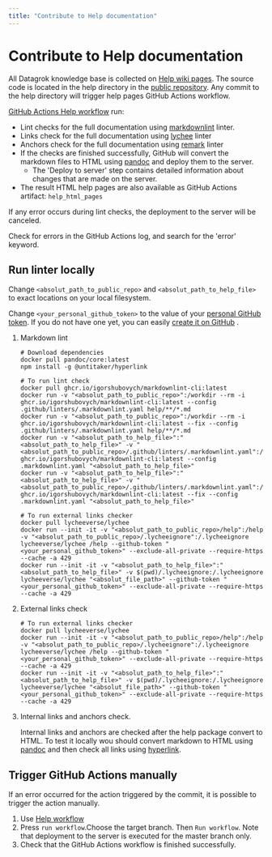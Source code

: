```yaml
---
title: "Contribute to Help documentation"
---
```


# Contribute to Help documentation

All Datagrok knowledge base is collected on [Help wiki pages](https://datagrok.ai/help). The source code is located in
the help directory in the [public repository](https://github.com/datagrok-ai/public/tree/master/help). Any commit to the
help directory will trigger help pages GitHub Actions workflow.

[GitHub Actions Help workflow](https://github.com/datagrok-ai/public/actions/workflows/help.yaml) run:

* Lint checks for the full documentation using [markdownlint](https://github.com/igorshubovych/markdownlint-cli) linter.
* Links check for the full documentation using [lychee](https://github.com/lycheeverse/lychee)
  linter
* Anchors check for the full documentation using [remark](https://github.com/remarkjs/remark-validate-links)
  linter
* If the checks are finished successfully, GitHub will convert the markdown files to HTML
  using [pandoc](https://pandoc.org/) and deploy them to the server.
  * The 'Deploy to server' step contains detailed information about changes that are made on the server.
* The result HTML help pages are also available as GitHub Actions artifact: `help_html_pages`

If any error occurs during lint checks, the deployment to the server will be canceled.

Check for errors in the GitHub Actions log, and search for the 'error' keyword.

## Run linter locally

Change `<absolut_path_to_public_repo>` and `<absolut_path_to_help_file>` to exact locations on your local filesystem.

Change `<your_personal_github_token>` to the value of your [personal GitHub token](https://github.com/settings/tokens).
If you do not have one yet, you can
easily [create it on GitHub](https://docs.github.com/en/authentication/keeping-your-account-and-data-secure/creating-a-personal-access-token)
.

1. Markdown lint

    ```shell
    # Download dependencies
    docker pull pandoc/core:latest
    npm install -g @untitaker/hyperlink

    # To run lint check
    docker pull ghcr.io/igorshubovych/markdownlint-cli:latest
    docker run -v "<absolut_path_to_public_repo>":/workdir --rm -i ghcr.io/igorshubovych/markdownlint-cli:latest --config .github/linters/.markdownlint.yaml help/**/*.md
    docker run -v "<absolut_path_to_public_repo>":/workdir --rm -i ghcr.io/igorshubovych/markdownlint-cli:latest --fix --config .github/linters/.markdownlint.yaml help/**/*.md
    docker run -v "<absolut_path_to_help_file>":"<absolut_path_to_help_file>" -v "<absolut_path_to_public_repo>/.github/linters/.markdownlint.yaml":/workdir/.markdownlint.yaml  ghcr.io/igorshubovych/markdownlint-cli:latest --config .markdownlint.yaml "<absolut_path_to_help_file>"
    docker run -v "<absolut_path_to_help_file>":"<absolut_path_to_help_file>" -v "<absolut_path_to_public_repo>/.github/linters/.markdownlint.yaml":/workdir/.markdownlint.yaml  ghcr.io/igorshubovych/markdownlint-cli:latest --fix --config .markdownlint.yaml "<absolut_path_to_help_file>"

    # To run external links checker
    docker pull lycheeverse/lychee
    docker run --init -it -v "<absolut_path_to_public_repo>/help":/help -v "<absolut_path_to_public_repo>/.lycheeignore":/.lycheeignore  lycheeverse/lychee /help --github-token "<your_personal_github_token>" --exclude-all-private --require-https --cache -a 429
    docker run --init -it -v "<absolut_path_to_help_file>":"<absolut_path_to_help_file>" -v $(pwd)/.lycheeignore:/.lycheeignore  lycheeverse/lychee "<absolut_file_path>" --github-token "<your_personal_github_token>" --exclude-all-private --require-https --cache -a 429
    ```

2. External links check

    ```shell
    # To run external links checker
    docker pull lycheeverse/lychee
    docker run --init -it -v "<absolut_path_to_public_repo>/help":/help -v "<absolut_path_to_public_repo>/.lycheeignore":/.lycheeignore  lycheeverse/lychee /help --github-token "<your_personal_github_token>" --exclude-all-private --require-https --cache -a 429
    docker run --init -it -v "<absolut_path_to_help_file>":"<absolut_path_to_help_file>" -v $(pwd)/.lycheeignore:/.lycheeignore  lycheeverse/lychee "<absolut_file_path>" --github-token "<your_personal_github_token>" --exclude-all-private --require-https --cache -a 429
    ```

3. Internal links and anchors check.

   Internal links and anchors are checked after the help package convert to HTML. To test it locally wou should convert
   markdown to HTML using [pandoc](https://pandoc.org/) and then check all links
   using [hyperlink](https://github.com/untitaker/hyperlink).

## Trigger GitHub Actions manually

If an error occurred for the action triggered by the commit, it is possible to trigger the action manually.

1) Use [Help workflow](https://github.com/datagrok-ai/public/actions/workflows/help.yaml)
2) Press `run workflow`.Choose the target branch. Then `Run workflow`. Note that deployment to the server is executed
   for the master branch only.
3) Check that the GitHub Actions workflow is finished successfully.
